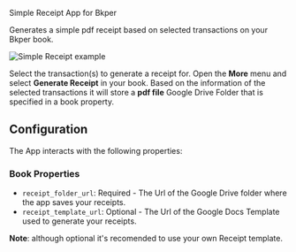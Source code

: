 Simple Receipt App for Bkper 

Generates a simple pdf receipt based on selected transactions on your Bkper book. 




![Simple Receipt example](https://storage.googleapis.com/bkper-public/images/Help/bkper-simple-receipt.gif)

Select the transaction(s) to generate a receipt for. Open the **More** menu and select **Generate Receipt** in your book. 
Based on the information of the selected transactions it will store a **pdf file** Google Drive Folder that is specified in a book property.


## Configuration

The App interacts with the following properties:

### Book Properties

- ```receipt_folder_url```: Required - The Url of the Google Drive folder where the app saves your receipts.
- ```receipt_template_url```: Optional - The Url of the Google Docs Template used to generate your receipts. 

**Note**: although optional it's recomended to use your own Receipt template.


